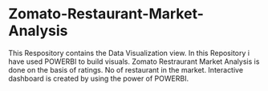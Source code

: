 # Zomato-Restaurant-Market-Analysis
This Respository contains the Data Visualization view. In this Repository i have used POWERBI to build visuals. Zomato Restraurant Market Analysis is done on the basis of ratings. No of restaurant in the market. Interactive dashboard is created by using the power of POWERBI.
